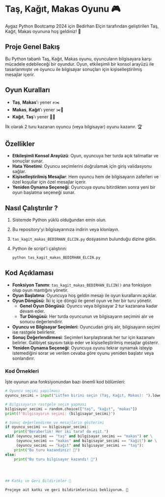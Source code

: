 # Taş, Kağıt, Makas Oyunu 🎮

Aygaz Python Bootcamp 2024 için Bedirhan Elçin tarafından geliştirilen Taş, Kağıt, Makas oyununa hoş geldiniz! 🤗

## Proje Genel Bakış

Bu Python tabanlı Taş, Kağıt, Makas oyunu, oyuncuların bilgisayara karşı mücadele edebileceği bir oyundur. Oyun, etkileşimli bir konsol arayüzü ile tasarlanmıştır ve oyuncu ile bilgisayar sonuçları için kişiselleştirilmiş mesajlar içerir.

## Oyun Kuralları

- **Taş**, **Makas**'ı yener ✊✂️
- **Makas**, **Kağıt**'ı yener ✂️📄
- **Kağıt**, **Taş**'ı yener 📄✊

İlk olarak 2 turu kazanan oyuncu (veya bilgisayar) oyunu kazanır. 🏆

## Özellikler

- **Etkileşimli Konsol Arayüzü**: Oyun, oyuncuya her turda açık talimatlar ve sonuçlar sunar.
- **Hata Yönetimi**: Oyuncu seçimlerini doğrulamak için giriş validasyonu sağlar.
- **Kişiselleştirilmiş Mesajlar**: Hem oyuncu hem de bilgisayarın zaferleri ve özel koşullar için özel mesajlar içerir.
- **Yeniden Oynama Seçeneği**: Oyuncuya oyunu bitirdikten sonra yeni bir oyun başlatma seçeneği sunar.

## Nasıl Çalıştırılır ?

1. Sistemde Python yüklü olduğundan emin olun.
2. Bu repository'yi bilgisayarınıza indirin veya klonlayın.
3. `tas_kagit_makas_BEDIRHAN_ELCIN.py` dosyasının bulunduğu dizine gidin.
4. Python ile script'i çalıştırın:

   ```bash
   python tas_kagit_makas_BEDIRHAN_ELCIN.py

## Kod Açıklaması

- **Fonksiyon Tanımı**: `tas_kagit_makas_BEDIRHAN_ELCIN()` ana fonksiyon olup oyun mantığını yönetir.
- **Oyun Başlatma**: Oyuncuya hoş geldin mesajı ile oyun kurallarını açıklar.
- **Oyun Döngüsü**: İki iç içe döngü ile genel oyun ve her bir turu yönetir.
  - **Genel Oyun Döngüsü**: Oyuncu veya bilgisayar 2 tur kazanana kadar devam eder.
  - **Tur Döngüsü**: Her turda oyuncunun ve bilgisayarın seçimini alır ve sonucu değerlendirir.
- **Oyuncu ve Bilgisayar Seçimleri**: Oyuncudan giriş alır, bilgisayarın seçimi ise rastgele belirlenir.
- **Sonuç Değerlendirmesi**: Seçimleri karşılaştırarak her tur için kazananı belirler. Galibiyet sayısını takip eder ve kişiselleştirilmiş mesajlar gösterir.
- **Yeniden Oynama Seçeneği**: Oyuncuya oyunu tekrar oynamak isteyip istemediğini sorar ve verilen cevaba göre oyunu yeniden başlatır veya sonlandırır.

### Kod Örnekleri

İşte oyunun ana fonksiyonundan bazı önemli kod bölümleri:

```python
# Oyuncu seçimi yapılması
oyuncu_secimi = input("Lütfen birini seçin (Taş, Kağıt, Makas): ").lower()

# Bilgisayarın rastgele seçim yapması
bilgisayar_secimi = random.choice(["taş", "kağıt", "makas"])
print(f"Bilgisayarın seçimi: {bilgisayar_secimi}")

# Sonuç değerlendirme ve mesajların gösterimi
if oyuncu_secimi == bilgisayar_secimi:
    print("Beraberlik! Her iki taraf da eşit.")
elif (oyuncu_secimi == "taş" and bilgisayar_secimi == "makas") or \
     (oyuncu_secimi == "makas" and bilgisayar_secimi == "kağıt") or \
     (oyuncu_secimi == "kağıt" and bilgisayar_secimi == "taş"):
    print("Bu turu kazandınız! 👏")
else:
    print("Bu turu bilgisayar kazandı! 🤖")




## Katkı ve Geri Bildirimler 🤝

Projeye ait katkı ve geri bildirimlerinizi bekliyorum. 🤝








   

